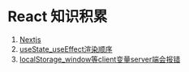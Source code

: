 # React 知识积累

1. [Nextjs](Nextjs/_Nextjs.md)
2. [useState_useEffect渲染顺序](useState_useEffect渲染顺序.md)
3. [localStorage_window等client变量server端会报错](localStorage_window等client变量server端会报错.md)